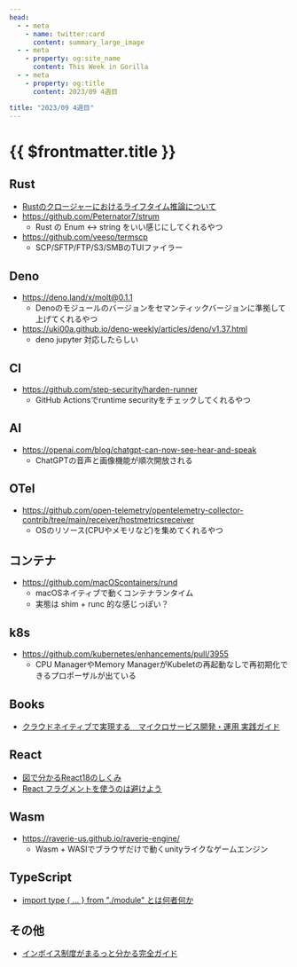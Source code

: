 ```yaml
---
head:
  - - meta
    - name: twitter:card
      content: summary_large_image
  - - meta
    - property: og:site_name
      content: This Week in Gorilla
  - - meta
    - property: og:title
      content: 2023/09 4週目

title: "2023/09 4週目"
---
```


# {{ $frontmatter.title }}

## Rust
- [Rustのクロージャーにおけるライフタイム推論について](https://zenn.dev/skanehira/articles/2023-09-23-rust-closure-lifetime-binder)
- https://github.com/Peternator7/strum
  - Rust の Enum <-> string をいい感じにしてくれるやつ
- https://github.com/veeso/termscp
  - SCP/SFTP/FTP/S3/SMBのTUIファイラー

## Deno
- https://deno.land/x/molt@0.1.1
  - Denoのモジュールのバージョンをセマンティックバージョンに準拠して上げてくれるやつ
- https://uki00a.github.io/deno-weekly/articles/deno/v1.37.html
  - deno jupyter 対応したらしい

## CI
- https://github.com/step-security/harden-runner
  - GitHub Actionsでruntime securityをチェックしてくれるやつ

## AI
- https://openai.com/blog/chatgpt-can-now-see-hear-and-speak
  - ChatGPTの音声と画像機能が順次開放される

## OTel
- https://github.com/open-telemetry/opentelemetry-collector-contrib/tree/main/receiver/hostmetricsreceiver
  - OSのリソース(CPUやメモリなど)を集めてくれるやつ

## コンテナ
- https://github.com/macOScontainers/rund
  - macOSネイティブで動くコンテナランタイム
  - 実態は shim + runc 的な感じっぽい？

## k8s
- https://github.com/kubernetes/enhancements/pull/3955
  - CPU ManagerやMemory ManagerがKubeletの再起動なしで再初期化できるプロポーザルが出ている

## Books
- [クラウドネイティブで実現する　マイクロサービス開発・運用 実践ガイド](https://www.amazon.co.jp/dp/4297137836)

## React
- [図で分かるReact18のしくみ](https://zenn.dev/ktmouk/articles/68fefedb5fcbdc)
- [React フラグメントを使うのは避けよう](https://zenn.dev/januswel/articles/c80ac055b72955d71d41)

## Wasm
- https://raverie-us.github.io/raverie-engine/
  - Wasm + WASIでブラウザだけで動くunityライクなゲームエンジン

## TypeScript
- [import type { ... } from "./module" とは何者何か](https://azukiazusa.dev/blog/import-type-from-module/)

## その他
- [インボイス制度がまるっと分かる完全ガイド](https://www.freee.co.jp/solution/invoice/)

